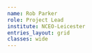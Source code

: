 ```yaml
---
name: Rob Parker
role: Project Lead
institute: NCEO-Leicester
entries_layout: grid
classes: wide
---
```

